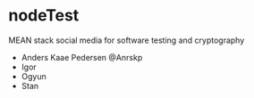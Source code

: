 # nodeTest

MEAN stack social media for software testing and cryptography

* Anders Kaae Pedersen @Anrskp 
* Igor
* Ogyun
* Stan 
